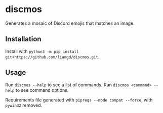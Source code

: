 # discmos

Generates a mosaic of Discord emojis that matches an image.

## Installation

Install with `python3 -m pip install git+https://github.com/liamgd/discmos.git`.

## Usage

Run `discmos --help` to see a list of commands. Run `discmos <command> --help` to see command options.

Requirements file generated with `pipreqs --mode compat --force`, with `pywin32` removed.
